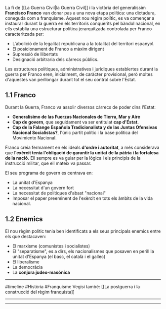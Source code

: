La fi de [[La Guerra Civil|la Guerra Civil]] i la victòria del generalíssim **Francisco Franco** van donar pas a una nova etapa política: una dictadura, coneguda com a franquisme. Aquest nou règim polític, es va començar a instaurar durant la guerra en els territoris conquerits pel bàndol nacional, en ells establia una estructurar política jerarquitzada controlada per Franco caracteritzada per:
- L'abolició de la legalitat republicana a la totalitat del territori espanyol.
- El posicionament de Franco a màxim dirigent
- Supressió de llibertats
- Designació arbitraria dels càrrecs públics.

Les estructures polítiques, administratives i jurídiques establertes durant la guerra per Franco eren, inicialment, de caràcter provisional, però moltes d'aquestes van perllongar durant tot el seu control sobre l'Estat.

## 1.1 Franco
Durant la Guerra, Franco va assolir diversos càrrecs de poder dins l'Estat:
- **Generalísimo de las Fuerzas Nacionales de Tierra, Mar y Aire**
- **Cap de govern**, que seguidament va ser entitulat **cap d'Estat.**
- **Cap de la Falange Española Tradicionalista y de las Juntas Ofensivas Nacional Socialistas?**, l'únic partit polític i la base política del Movimiento Nacional.

Franco creia fermament en els ideals **d'ordre i autoritat**, a més considerava que l'**exèrcit tenia l'obligació de garantir la unitat de la pàtria i la fortalesa de la nació.** Ell sempre es va guiar per la lògica i els principis de la instrucció militar, que ell mateix va passar.

El seu programa de govern es centrava en:
- La unitat d'Espanya
- La necessitat d'un govern fort
- La necessitat de polítiques d'abast "nacional"
- Imposar el paper preeminent de l'exèrcit en tots els àmbits de la vida nacional.

## 1.2 Enemics
El nou règim polític tenia ben identificats a els seus principals enemics entre els que destacaven:
- El marxisme (comunistes i socialistes)
- El "separatisme", es a dirs, els nacionalismes que posaven en perill la unitat d'Espanya (el basc, el català i el gallec)
- El liberalisme
- La democràcia
- La **conjura judeo-masónica**
___
#timeline #Història #Franquisme 
Vegisi també: [[La postguerra i la construcció del règim franquista]]

<span
class='ob-timelines' 
data-date='1939-04-01-00' 
data-title="Franquismo"
data-class='red' 
data-type='range'
data-end='1975-00-00-00' >
</span>
___
<span
class='ob-timelines' 
data-date='1931-09-27-00' 
data-title="Fi del franquisme"
data-class="orange" 
data-type='box' > 
</span>
___
